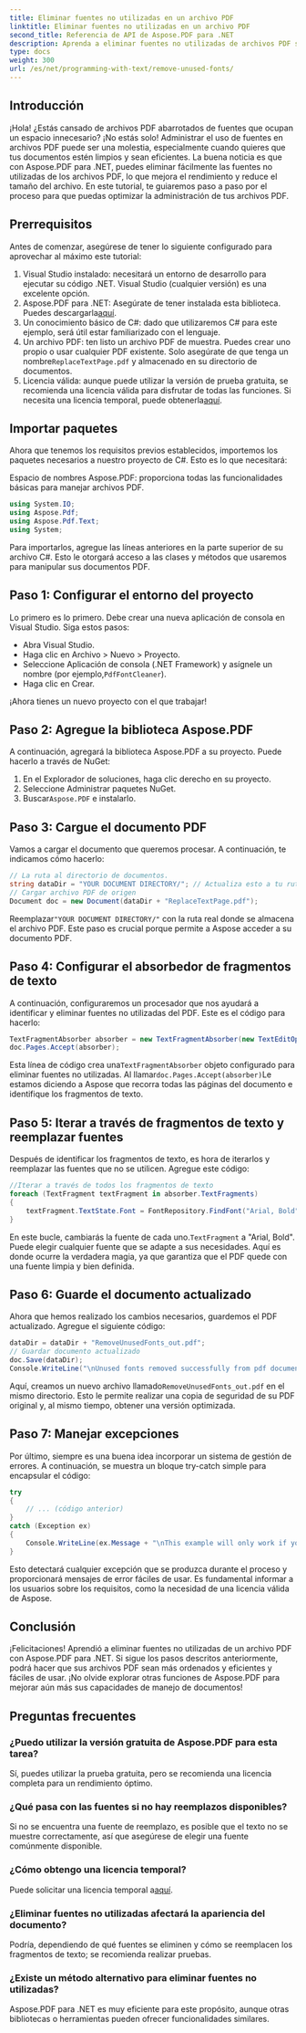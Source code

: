 ```yaml
---
title: Eliminar fuentes no utilizadas en un archivo PDF
linktitle: Eliminar fuentes no utilizadas en un archivo PDF
second_title: Referencia de API de Aspose.PDF para .NET
description: Aprenda a eliminar fuentes no utilizadas de archivos PDF sin esfuerzo con Aspose.PDF para .NET. Mejore el rendimiento y reduzca el tamaño de los archivos.
type: docs
weight: 300
url: /es/net/programming-with-text/remove-unused-fonts/
---
```

## Introducción

¡Hola! ¿Estás cansado de archivos PDF abarrotados de fuentes que ocupan un espacio innecesario? ¡No estás solo! Administrar el uso de fuentes en archivos PDF puede ser una molestia, especialmente cuando quieres que tus documentos estén limpios y sean eficientes. La buena noticia es que con Aspose.PDF para .NET, puedes eliminar fácilmente las fuentes no utilizadas de los archivos PDF, lo que mejora el rendimiento y reduce el tamaño del archivo. En este tutorial, te guiaremos paso a paso por el proceso para que puedas optimizar la administración de tus archivos PDF.

## Prerrequisitos

Antes de comenzar, asegúrese de tener lo siguiente configurado para aprovechar al máximo este tutorial:

1. Visual Studio instalado: necesitará un entorno de desarrollo para ejecutar su código .NET. Visual Studio (cualquier versión) es una excelente opción.
2.  Aspose.PDF para .NET: Asegúrate de tener instalada esta biblioteca. Puedes descargarla[aquí](https://releases.aspose.com/pdf/net/).
3. Un conocimiento básico de C#: dado que utilizaremos C# para este ejemplo, será útil estar familiarizado con el lenguaje.
4. Un archivo PDF: ten listo un archivo PDF de muestra. Puedes crear uno propio o usar cualquier PDF existente. Solo asegúrate de que tenga un nombre`ReplaceTextPage.pdf` y almacenado en su directorio de documentos.
5.  Licencia válida: aunque puede utilizar la versión de prueba gratuita, se recomienda una licencia válida para disfrutar de todas las funciones. Si necesita una licencia temporal, puede obtenerla[aquí](https://purchase.aspose.com/temporary-license/).

## Importar paquetes

Ahora que tenemos los requisitos previos establecidos, importemos los paquetes necesarios a nuestro proyecto de C#. Esto es lo que necesitará:

Espacio de nombres Aspose.PDF: proporciona todas las funcionalidades básicas para manejar archivos PDF.

```csharp
using System.IO;
using Aspose.Pdf;
using Aspose.Pdf.Text;
using System;
```

Para importarlos, agregue las líneas anteriores en la parte superior de su archivo C#. Esto le otorgará acceso a las clases y métodos que usaremos para manipular sus documentos PDF.

## Paso 1: Configurar el entorno del proyecto

Lo primero es lo primero. Debe crear una nueva aplicación de consola en Visual Studio. Siga estos pasos:

- Abra Visual Studio.
- Haga clic en Archivo > Nuevo > Proyecto.
-  Seleccione Aplicación de consola (.NET Framework) y asígnele un nombre (por ejemplo,`PdfFontCleaner`).
- Haga clic en Crear.

¡Ahora tienes un nuevo proyecto con el que trabajar!

## Paso 2: Agregue la biblioteca Aspose.PDF

A continuación, agregará la biblioteca Aspose.PDF a su proyecto. Puede hacerlo a través de NuGet:

1. En el Explorador de soluciones, haga clic derecho en su proyecto.
2. Seleccione Administrar paquetes NuGet.
3.  Buscar`Aspose.PDF` e instalarlo.

## Paso 3: Cargue el documento PDF

Vamos a cargar el documento que queremos procesar. A continuación, te indicamos cómo hacerlo:

```csharp
// La ruta al directorio de documentos.
string dataDir = "YOUR DOCUMENT DIRECTORY/"; // Actualiza esto a tu ruta
// Cargar archivo PDF de origen
Document doc = new Document(dataDir + "ReplaceTextPage.pdf");
```

 Reemplazar`"YOUR DOCUMENT DIRECTORY/"` con la ruta real donde se almacena el archivo PDF. Este paso es crucial porque permite a Aspose acceder a su documento PDF. 

## Paso 4: Configurar el absorbedor de fragmentos de texto

A continuación, configuraremos un procesador que nos ayudará a identificar y eliminar fuentes no utilizadas del PDF. Este es el código para hacerlo:

```csharp
TextFragmentAbsorber absorber = new TextFragmentAbsorber(new TextEditOptions(TextEditOptions.FontReplace.RemoveUnusedFonts));
doc.Pages.Accept(absorber);
```

 Esta línea de código crea una`TextFragmentAbsorber` objeto configurado para eliminar fuentes no utilizadas. Al llamar`doc.Pages.Accept(absorber)`Le estamos diciendo a Aspose que recorra todas las páginas del documento e identifique los fragmentos de texto.

## Paso 5: Iterar a través de fragmentos de texto y reemplazar fuentes

Después de identificar los fragmentos de texto, es hora de iterarlos y reemplazar las fuentes que no se utilicen. Agregue este código:

```csharp
//Iterar a través de todos los fragmentos de texto
foreach (TextFragment textFragment in absorber.TextFragments)
{
    textFragment.TextState.Font = FontRepository.FindFont("Arial, Bold");
}
```

 En este bucle, cambiarás la fuente de cada uno.`TextFragment` a "Arial, Bold". Puede elegir cualquier fuente que se adapte a sus necesidades. Aquí es donde ocurre la verdadera magia, ya que garantiza que el PDF quede con una fuente limpia y bien definida.

## Paso 6: Guarde el documento actualizado

Ahora que hemos realizado los cambios necesarios, guardemos el PDF actualizado. Agregue el siguiente código:

```csharp
dataDir = dataDir + "RemoveUnusedFonts_out.pdf";
// Guardar documento actualizado
doc.Save(dataDir);
Console.WriteLine("\nUnused fonts removed successfully from pdf document.\nFile saved at " + dataDir);
```

 Aquí, creamos un nuevo archivo llamado`RemoveUnusedFonts_out.pdf` en el mismo directorio. Esto le permite realizar una copia de seguridad de su PDF original y, al mismo tiempo, obtener una versión optimizada.

## Paso 7: Manejar excepciones

Por último, siempre es una buena idea incorporar un sistema de gestión de errores. A continuación, se muestra un bloque try-catch simple para encapsular el código:

```csharp
try
{
    // ... (código anterior)
}
catch (Exception ex)
{
    Console.WriteLine(ex.Message + "\nThis example will only work if you apply a valid Aspose License. You can purchase full license or get 30-day temporary license from https://compra.aspose.com.");
}
```

Esto detectará cualquier excepción que se produzca durante el proceso y proporcionará mensajes de error fáciles de usar. Es fundamental informar a los usuarios sobre los requisitos, como la necesidad de una licencia válida de Aspose.

## Conclusión

¡Felicitaciones! Aprendió a eliminar fuentes no utilizadas de un archivo PDF con Aspose.PDF para .NET. Si sigue los pasos descritos anteriormente, podrá hacer que sus archivos PDF sean más ordenados y eficientes y fáciles de usar. ¡No olvide explorar otras funciones de Aspose.PDF para mejorar aún más sus capacidades de manejo de documentos!

## Preguntas frecuentes

### ¿Puedo utilizar la versión gratuita de Aspose.PDF para esta tarea?
Sí, puedes utilizar la prueba gratuita, pero se recomienda una licencia completa para un rendimiento óptimo.

### ¿Qué pasa con las fuentes si no hay reemplazos disponibles?
Si no se encuentra una fuente de reemplazo, es posible que el texto no se muestre correctamente, así que asegúrese de elegir una fuente comúnmente disponible.

### ¿Cómo obtengo una licencia temporal?
 Puede solicitar una licencia temporal a[aquí](https://purchase.aspose.com/temporary-license/).

### ¿Eliminar fuentes no utilizadas afectará la apariencia del documento?
Podría, dependiendo de qué fuentes se eliminen y cómo se reemplacen los fragmentos de texto; se recomienda realizar pruebas.

### ¿Existe un método alternativo para eliminar fuentes no utilizadas?
Aspose.PDF para .NET es muy eficiente para este propósito, aunque otras bibliotecas o herramientas pueden ofrecer funcionalidades similares.
